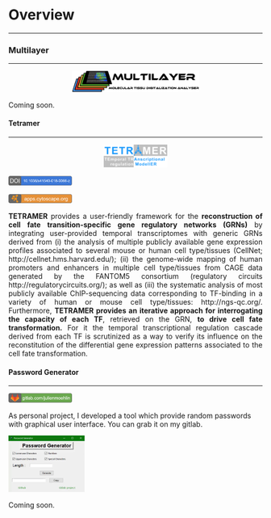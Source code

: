 # Overview
------

### Multilayer
------
<center><a href=""><img src="images/multilayer/logo.png" width="50%" height="50%"></a></center>

Coming soon.

#### Tetramer
------
<center><a href="http://www.ngs-qc.org/tetramer/index.php"><img src="images/tetramer/logo.png" width="25%" height="25%"></a></center>

<a href="https://www.nature.com/articles/s41540-018-0066-z"><img src="images/tetramer/doi_tetramer.png" width="25%" height="25%"></a>

<a href="http://apps.cytoscape.org/apps/tetramer"><img src="images/tetramer/cytoscape_tetramer.png" width="25%" height="25%"></a>

<p align="justify">
<strong>TETRAMER</strong> provides a user-friendly framework for the <strong>reconstruction of cell fate transition-specific gene regulatory networks (GRNs)</strong> by integrating user-provided temporal transcriptomes with generic GRNs derived from (i) the analysis of multiple publicly available gene expression profiles associated to several mouse or human cell type/tissues (CellNet; http://cellnet.hms.harvard.edu/); (ii) the genome-wide mapping of human promoters and enhancers in multiple cell type/tissues from CAGE data generated by the FANTOM5 consortium (regulatory circuits http://regulatorycircuits.org/); as well as (iii) the systematic analysis of most publicly available ChIP-sequencing data corresponding to TF-binding in a variety of human or mouse cell type/tissues: http://ngs-qc.org/. Furthermore, <strong>TETRAMER provides an iterative approach for interrogating the capacity of each TF</strong>, retrieved on the GRN, <strong>to drive cell fate transformation.</strong> For it the temporal transcriptional regulation cascade derived from each TF is scrutinized as a way to verify its influence on the reconstitution of the differential gene expression patterns associated to the cell fate transformation.
</p>

#### Password Generator
------

<a href="https://gitlab.com/julienmoehlin"><img src="images/password_generator/gitlab_pwGenerator.png" width="25%" height="25%"></a>

As personal project, I developed a tool which provide random passwords with graphical user interface. You can grab it on my gitlab.

<a href=""><img src="images/password_generator/pwGeneratorGui.gif" width="30%" height="30%"></a>

Coming soon.

